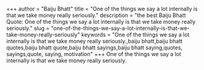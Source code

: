 +++
author = "Baiju Bhatt"
title = "One of the things we say a lot internally is that we take money really seriously."
description = "the best Baiju Bhatt Quote: One of the things we say a lot internally is that we take money really seriously."
slug = "one-of-the-things-we-say-a-lot-internally-is-that-we-take-money-really-seriously"
keywords = "One of the things we say a lot internally is that we take money really seriously.,baiju bhatt,baiju bhatt quotes,baiju bhatt quote,baiju bhatt sayings,baiju bhatt saying,quotes, sayings,quote, saying, motivation"
+++
One of the things we say a lot internally is that we take money really seriously.
